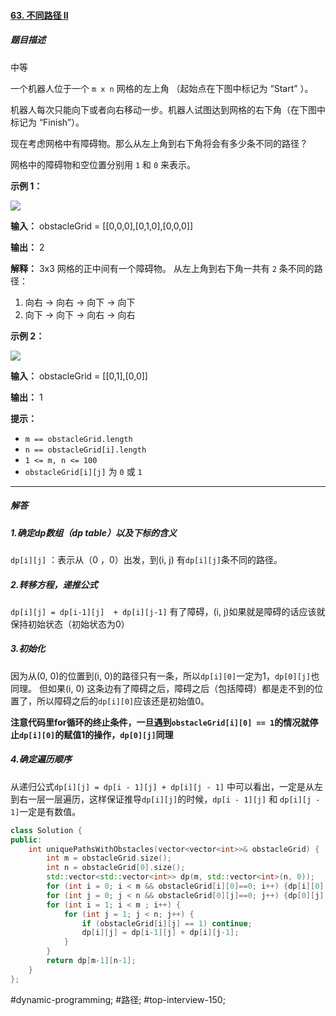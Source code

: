 
#### [63. 不同路径 II](https://leetcode.cn/problems/unique-paths-ii/)
##### 题目描述
中等

一个机器人位于一个 `m x n` 网格的左上角 （起始点在下图中标记为 “Start” ）。

机器人每次只能向下或者向右移动一步。机器人试图达到网格的右下角（在下图中标记为 “Finish”）。

现在考虑网格中有障碍物。那么从左上角到右下角将会有多少条不同的路径？

网格中的障碍物和空位置分别用 `1` 和 `0` 来表示。

**示例 1：**

![](https://assets.leetcode.com/uploads/2020/11/04/robot1.jpg)

**输入：** obstacleGrid = \[\[0,0,0\],\[0,1,0\],\[0,0,0\]\]

**输出：** 2

**解释：** 3x3 网格的正中间有一个障碍物。
从左上角到右下角一共有 `2` 条不同的路径：
1. 向右 -> 向右 -> 向下 -> 向下
2. 向下 -> 向下 -> 向右 -> 向右

**示例 2：**

![](https://assets.leetcode.com/uploads/2020/11/04/robot2.jpg)

**输入：** obstacleGrid = \[\[0,1\],\[0,0\]\]

**输出：** 1

**提示：**

-   `m == obstacleGrid.length`
-   `n == obstacleGrid[i].length`
-   `1 <= m, n <= 100`
-   `obstacleGrid[i][j]` 为 `0` 或 `1`

---- ----
##### 解答
##### 1.确定dp数组（dp table）以及下标的含义
`dp[i][j]` ：表示从（0 ，0）出发，到(i, j) 有`dp[i][j]`条不同的路径。
##### 2.转移方程，递推公式
`dp[i][j] = dp[i-1][j]  + dp[i][j-1]`
有了障碍，(i, j)如果就是障碍的话应该就保持初始状态（初始状态为0）
##### 3.初始化
因为从(0, 0)的位置到(i, 0)的路径只有一条，所以`dp[i][0]`一定为1，`dp[0][j]`也同理。
但如果(i, 0) 这条边有了障碍之后，障碍之后（包括障碍）都是走不到的位置了，所以障碍之后的`dp[i][0]`应该还是初始值0。

**注意代码里for循环的终止条件，一旦遇到`obstacleGrid[i][0] == 1`的情况就停止`dp[i][0]`的赋值1的操作，`dp[0][j]`同理**
##### 4.确定遍历顺序
从递归公式`dp[i][j] = dp[i - 1][j] + dp[i][j - 1]` 中可以看出，一定是从左到右一层一层遍历，这样保证推导`dp[i][j]`的时候，`dp[i - 1][j]` 和 `dp[i][j - 1]`一定是有数值。
```cpp
class Solution {
public:
    int uniquePathsWithObstacles(vector<vector<int>>& obstacleGrid) {
        int m = obstacleGrid.size();
        int n = obstacleGrid[0].size();
        std::vector<std::vector<int>> dp(m, std::vector<int>(n, 0));
        for (int i = 0; i < m && obstacleGrid[i][0]==0; i++) {dp[i][0] = 1;}
        for (int j = 0; j < n && obstacleGrid[0][j]==0; j++) {dp[0][j] = 1;}
        for (int i = 1; i < m ; i++) {
            for (int j = 1; j < n; j++) {
                if (obstacleGrid[i][j] == 1) continue;
                dp[i][j] = dp[i-1][j] + dp[i][j-1];
            }
        }
        return dp[m-1][n-1];
    }
};
```
#dynamic-programming; #路径; #top-interview-150; 